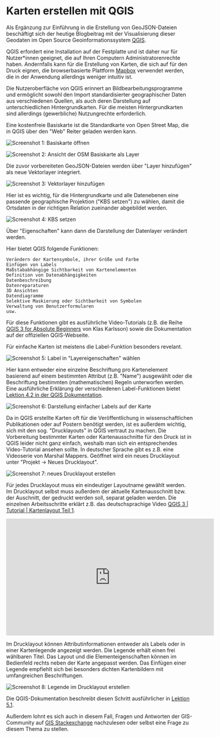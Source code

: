 # Karten erstellen mit QGIS

Als Ergänzung zur Einführung in die Erstellung von GeoJSON-Dateien beschäftigt sich der heutige Blogbeitrag mit der Visualisierung dieser Geodaten im Open Source Geoinformationssystem [QGIS](https://www.qgis.org/en/site/).

QGIS erfordert eine Installation auf der Festplatte und ist daher nur für Nutzer*innen geeignet, die auf Ihren Computern Administratorenrechte haben. Andernfalls kann für die Erstellung von Karten, die sich auf für den Druck eignen, die browserbasierte Plattform [Mapbox](https://www.mapbox.com/) verwendet werden, die in der Anwendung allerdings weniger intuitiv ist.

Die Nutzeroberfläche von QGIS erinnert an Bildbearbeitungsprogramme und ermöglicht sowohl den Import standardisierter geographischer Daten aus verschiedenen Quellen, als auch deren Darstellung auf unterschiedlichen Hintergrundkarten. Für die meisten Hintergrundkarten sind allerdings (gewerbliche) Nutzungrechte erforderlich.

Eine kostenfreie Basiskarte ist die Standardkarte von Open Street Map, die in QGIS über den "Web" Reiter geladen werden kann.

![Screenshot 1: Basiskarte öffnen](https://pad.gwdg.de/uploads/upload_d8ae223f5b2223b760c37f84731c2fe1.png)

![Screenshot 2: Ansicht der OSM Basiskarte als Layer](https://pad.gwdg.de/uploads/upload_7480da65ed4d463006ef96df521de6c7.png)

Die zuvor vorbereiteten GeoJSON-Dateien werden über "Layer hinzufügen" als neue Vektorlayer integriert.

![Screenshot 3: Vektorlayer hinzufügen](https://pad.gwdg.de/uploads/upload_5629188d99e33c1fabfc347346f20bef.png)

Hier ist es wichtig, für die Hintergrundkarte und alle Datenebenen eine passende geographische Projektion ("KBS setzen") zu wählen, damit die Ortsdaten in der richtigen Relation zueinander abgebildet werden.

![Screenshot 4: KBS setzen](https://pad.gwdg.de/uploads/upload_f6c0991996fc2fce7e2aa548ede1d1d5.png)

Über "Eigenschaften" kann dann die Darstellung der Datenlayer verändert werden.

Hier bietet QGIS folgende Funktionen:

    Verändern der Kartensymbole, ihrer Größe und Farbe
    Einfügen von Labels
    Maßstababhängige Sichtbarkeit von Kartenelementen
    Definition von Datenabhängigkeiten
    Datenbeschreibung
    Datenreparaturen
    3D Ansichten
    Datendiagramme
    Selektive Maskierung oder Sichtbarkeit von Symbolen
    Verwaltung von Benutzerformularen
    usw.

Für diese Funktionen gibt es ausführliche Video-Tutorials (z.B. die Reihe [QGIS 3 for Absolute Beginners](https://www.youtube.com/watch?v=kCnNWyl9qSE) von Klas Karlsson) sowie die Dokumentation auf der offiziellen QGIS-Webseite.

Für einfache Karten ist meistens die Label-Funktion besonders revelant.

![Screenshot 5: Label in "Layereigenschaften" wählen](https://pad.gwdg.de/uploads/upload_a5e4b18108a2063eac99653fdac15b68.png)

Hier kann entweder eine einzelne Beschriftung pro Kartenelement basierend auf einem bestimmten Attribut (z.B. "Name") ausgewählt oder die Beschriftung bestimmten (mathematischen) Regeln unterworfen werden. Eine ausführliche Erklärung der verschiedenen Label-Funktionen bietet [Lektion 4.2 in der QGIS Dokumentation](https://docs.qgis.org/2.14/en/docs/training_manual/vector_classification/label_tool.html).

![Screenshot 6: Darstellung einfacher Labels auf der Karte](https://pad.gwdg.de/uploads/upload_707e46505255df424e786b72b45dba32.png)

Da in QGIS erstellte Karten oft für die Veröffentlichung in wissenschaftlichen Publikationen oder auf Postern benötigt werden, ist es außerdem wichtig, sich mit den sog. "Drucklayouts" in QGIS vertraut zu machen. Die Vorbereitung bestimmter Karten oder Kartenausschnitte für den Druck ist in QGIS leider nicht ganz einfach, weshalb man sich ein entsprechendes Video-Tutorial ansehen sollte. In deutscher Sprache gibt es z.B. eine Videoserie von Marshal Mappers. Geöffnet wird ein neues Drucklayout unter "Projekt -> Neues Drucklayout".

![Screenshot 7: neues Drucklayout erstellen](https://pad.gwdg.de/uploads/upload_0094bdeab10b00201a6c7cb1a157d629.png)

Für jedes Drucklayout muss ein eindeutiger Layoutname gewählt werden. Im Drucklayout selbst muss außerdem der aktuelle Kartenausschnitt bzw. der Auschnitt, der gedruckt werden soll, separat geladen werden. Die einzelnen Arbeitsschritte erklärt z.B. das deutschsprachige Video [QGIS 3 | Tutorial | Kartenlayout Teil 1](https://www.youtube.com/watch?v=rpkeBZHrXVQ&t=2s).

<iframe width="560" height="315" src="https://www.youtube.com/embed/rpkeBZHrXVQ" frameborder="0" allow="accelerometer; autoplay; encrypted-media; gyroscope; picture-in-picture" allowfullscreen></iframe>


Im Drucklayout können Attributinformationen entweder als Labels oder in einer Kartenlegende angezeigt werden. Die Legende erhält einen frei wählbaren Titel. Das Layout und die Elementeigenschaften können im Bedienfeld rechts neben der Karte angepasst werden. Das Einfügen einer Legende empfiehlt sich bei besonders dichten Kartenbildern mit umfangreichen Beschriftungen.

![Screenshot 8: Legende im Drucklayout erstellen](https://pad.gwdg.de/uploads/upload_f61bf99243723e343447ee7b148258c6.png)

Die QGIS-Dokumentation beschreibt diesen Schritt ausführlicher in [Lektion 5.1](https://docs.qgis.org/3.4/en/docs/training_manual/map_composer/map_composer.html).

Außerdem lohnt es sich auch in diesem Fall, Fragen und Antworten der GIS-Community auf [GIS Stackexchange](https://gis.stackexchange.com/) nachzulesen oder selbst eine Frage zu diesem Thema zu stellen.
